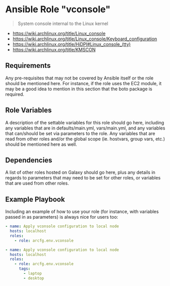 # Ansible Role "vconsole"

> System console internal to the Linux kernel

- https://wiki.archlinux.org/title/Linux_console
- https://wiki.archlinux.org/title/Linux_console/Keyboard_configuration
- https://wiki.archlinux.org/title/HiDPI#Linux_console_(tty)
- https://wiki.archlinux.org/title/KMSCON

## Requirements

Any pre-requisites that may not be covered by Ansible itself or the role should be mentioned here. For instance, if the
role uses the EC2 module, it may be a good idea to mention in this section that the boto package is required.

## Role Variables

A description of the settable variables for this role should go here, including any variables that are in
defaults/main.yml, vars/main.yml, and any variables that can/should be set via parameters to the role. Any variables
that are read from other roles and/or the global scope (ie. hostvars, group vars, etc.) should be mentioned here as
well.

## Dependencies

A list of other roles hosted on Galaxy should go here, plus any details in regards to parameters that may need to be set
for other roles, or variables that are used from other roles.

## Example Playbook

Including an example of how to use your role (for instance, with variables passed in as parameters) is always nice for
users too:

```yaml
- name: Apply vconsole configuration to local node
  hosts: localhost
  roles:
    - role: arcfg.env.vconsole
```

```yaml
- name: Apply vconsole configuration to local node
  hosts: localhost
  roles:
    - role: arcfg.env.vconsole
      tags:
        - laptop
        - desktop
```
